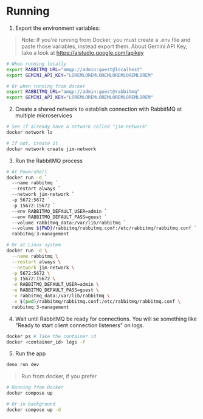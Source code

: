 # Running

1. Export the environment variables:

> Note: If you're running from Docker, you must create a .env file and paste
> those variables, instead export them. About Gemini API Key, take a look at
> https://aistudio.google.com/apikey

```bash
# When running locally
export RABBITMQ_URL="amqp://admin:guest@localhost"
export GEMINI_API_KEY="LOREMLOREMLOREMLOREMLOREMLOREM"

# Or when running from docker
export RABBITMQ_URL="amqp://admin:guest@rabbitmq"
export GEMINI_API_KEY="LOREMLOREMLOREMLOREMLOREMLOREM"
```

2. Create a shared network to establish connection with RabbitMQ at multiple
   microservices

```bash
# See if already have a network called "jim-network"
docker network ls

# If not, create it
docker network create jim-network
```

3. Run the RabbitMQ process

```bash
# At Powershell
docker run -d `
  --name rabbitmq `
  --restart always `
  --network jim-network `
  -p 5672:5672 `
  -p 15672:15672 `
  --env RABBITMQ_DEFAULT_USER=admin `
  --env RABBITMQ_DEFAULT_PASS=guest `
  --volume rabbitmq_data:/var/lib/rabbitmq `
  --volume ${PWD}/rabbitmq/rabbitmq.conf:/etc/rabbitmq/rabbitmq.conf `
  rabbitmq:3-management

# Or at Linux system
docker run -d \
  --name rabbitmq \
  --restart always \
  --network jim-network \
  -p 5672:5672 \
  -p 15672:15672 \
  -e RABBITMQ_DEFAULT_USER=admin \
  -e RABBITMQ_DEFAULT_PASS=guest \
  -v rabbitmq_data:/var/lib/rabbitmq \
  -v $(pwd)/rabbitmq/rabbitmq.conf:/etc/rabbitmq/rabbitmq.conf \
  rabbitmq:3-management
```

4. Wait until RabbitMQ be ready for connections. You will se something like
   "Ready to start client connection listeners" on logs.

```bash
docker ps # Take the container id
docker <container_id> logs -f
```

5. Run the app

```bash
deno run dev
```

> Run from docker, if you prefer

```bash
# Running from Docker
docker compose up

# Or in background
docker compose up -d
```
